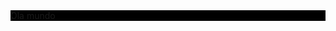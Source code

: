 <div style="background-color:black;">
  Ola mundo
</div>
<!--<div styles = "background-color: red">
  ## I'm Said 👋
  ### *An enthusiast in competitive programming* 👨‍💻 *and robotics* 🤖 </h3>
  #### *Computer engineering student at the Federal University of Itajubá [UNIFEI](https://unifei.edu.br/)*

  #### Competitive Programming - Social
  * **Codeforces:** [saideira](https://codeforces.com/profile/saideira)
  * **CodeChef:** [saideira](https://www.codechef.com/users/saideira)
  * **AtCoder:** [saideira](https://atcoder.jp/users/saideira)
  * **Neps Academy:** [saideira](https://neps.academy/br/user/20159)
  * **Beecrowd:** [saideira](https://www.beecrowd.com.br/judge/pt/profile/570489)
  * **HackerRank:** [saideira](https://www.hackerrank.com/saideira)

  #### My Life in Programming Language
  ##### C ➜ C++ ➜ Haskell ➜ Java ➜ HTML ➜ CSS ➜ JavaScript ➜ ReactJS ➜ NextJS ➜ ... 

  <h2> Contatos: </h2> 
  <div>
    <a href = "mailto:brunosaidalvesdesouza@gmail.com">
      <img src="https://img.shields.io/badge/Gmail-D14836?style=for-the-badge&logo=gmail&logoColor=white" target="_blank" >
    </a>
</div>
</div>-->
